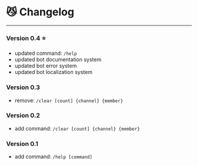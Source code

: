# 😼 Changelog

___
### Version 0.4 ⭐
- updated command: `/help`
- updated bot documentation system
- updated bot error system
- updated bot localization system

### Version 0.3
- remove: `/clear [count] {channel} {member}`

### Version 0.2
- add command: `/clear [count] {channel} {member}`

### Version 0.1
- add command: `/help [command]`
